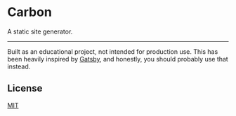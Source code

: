 # Carbon

A static site generator.

---

Built as an educational project, not intended for production use. This has been heavily inspired by [Gatsby](https://www.gatsbyjs.org/), and honestly, you should probably use that instead.

## License

[MIT](LICENSE)
